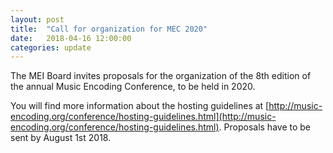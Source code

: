 ```yaml
---
layout: post
title:  "Call for organization for MEC 2020"
date:   2018-04-16 12:00:00
categories: update
---
```

The MEI Board invites proposals for the organization of the 8th edition of the annual Music Encoding Conference, to be held in 2020.

You will find more information about the hosting guidelines at [http://music-encoding.org/conference/hosting-guidelines.html](http://music-encoding.org/conference/hosting-guidelines.html). Proposals have to be sent by August 1st 2018.